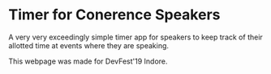 # Timer for Conerence Speakers 

A very very exceedingly simple timer app for speakers to keep track of their allotted time at events where they are speaking.

This webpage was made for DevFest'19 Indore.
